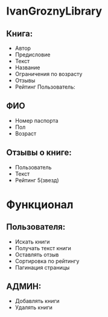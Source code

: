 # IvanGroznyLibrary
## Книга:
- Автор
- Предисловие
- Текст
- Название
- Ограничения по возрасту 
- Отзывы
-  Рейтинг
  Пользователь:
## ФИО
- Номер паспорта 
- Пол
- Возраст
## Отзывы о книге:
- Пользователь
- Текст
- Рейтинг 5(звезд)

# Функционал
## Пользователя:
- Искать книги
- Получать текст книги
- Оставлять отзыв
- Сортировка по рейтингу
- Пагинация страницы 

## АДМИН:
- Добавлять книги
- Удалять книги
 
 
